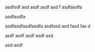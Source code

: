 asdfsdf asd asdf asdf asd f
asdfasdfa

asdfasdfa

asdfasdfasdfasdfa
asdfasd
asd
fasd
fas
d


asdf
asdf
asdf
asdf
asd



asd
asdf


